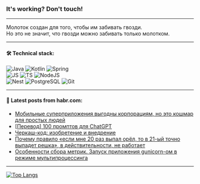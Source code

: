 ### It's working? Don't touch!

---
Молоток создан для того, чтобы им забивать гвозди. <br>
Но это не значит, что гвозди можно забивать только молотком.

---

#### 🛠️ Technical stack:

![Java](https://img.shields.io/badge/Java-informational?logo=Oracle&style=flat&logoColor=white&color=FF4500)
![Kotlin](https://img.shields.io/badge/Kotlin-informational?logo=Kotlin&style=flat&logoColor=white&color=774D97)
![Spring](https://img.shields.io/badge/SpringBoot-informational?logo=SpringBoot&style=flat&logoColor=white&color=6DB33F) <br>
![JS](https://img.shields.io/badge/JS-informational?logo=javaScript&style=flat&logoColor=black&color=F7Df1E)
![TS](https://img.shields.io/badge/TypeScript-informational?logo=typeScript&style=flat&logoColor=black&color=0667A8)
![NodeJS](https://img.shields.io/badge/NodeJS-informational?logo=node.js&style=flat&logoColor=white&color=70A760) <br>
![Nest](https://img.shields.io/badge/NestJS-informational?logo=NestJS&style=flat&logoColor=white&color=E0234E)
![PostgreSQL](https://img.shields.io/badge/PostgreSQL-informational?logo=PostgreSQL&style=flat&logoColor=white&color=DAA520)
![Git](https://img.shields.io/badge/Git-informational?logo=git&style=flat&logoColor=white&color=778899)

___

#### 💬 Latest posts from habr.com:

<!-- BLOG-POST-LIST:START -->
- [Мобильные суперприложения выгодны корпорациям, но это кошмар для простых людей](https://habr.com/ru/companies/ruvds/articles/773172/?utm_source=habrahabr&utm_medium=rss&utm_campaign=773172)
- [[Перевод] 100 промптов для ChatGPT](https://habr.com/ru/companies/otus/articles/774046/?utm_source=habrahabr&utm_medium=rss&utm_campaign=774046)
- [Черкаш-код: изобретение и внедрение](https://habr.com/ru/articles/774026/?utm_source=habrahabr&utm_medium=rss&utm_campaign=774026)
- [Почему правило «если мне 20 раз выпал орёл, то в 21-ый точно выпадет решка», в действительности, не работает](https://habr.com/ru/articles/774018/?utm_source=habrahabr&utm_medium=rss&utm_campaign=774018)
- [Особенности сбора метрик. Запуск приложения gunicorn-ом в режиме мультипроцессинга](https://habr.com/ru/companies/domclick/articles/773136/?utm_source=habrahabr&utm_medium=rss&utm_campaign=773136)
<!-- BLOG-POST-LIST:END -->

---
[![Top Langs](https://github-readme-stats-git-master-advtsetting-gmailcom.vercel.app/api/top-langs/?username=zloylis&langs_count=10&hide_title=false&title_color=e6edf3&size_weight=0.5&count_weight=0.5&layout=compact&hide_border=true&theme=dracula)](https://github.com/zloylis)

<!-- ![GitHub stats](https://github-readme-stats-git-master-advtsetting-gmailcom.vercel.app/api?username=zloylis&show_icons=true&hide_border=true&theme=dracula&hide_title=true&include_all_commits=true&count_private=true&hide=contribs&hide_rank=true) -->
